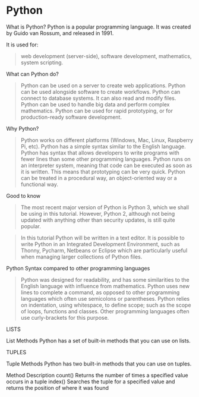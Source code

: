 # Python

What is Python?
Python is a popular programming language. It was created by Guido van Rossum, and released in 1991.

It is used for:

> web development (server-side),
> software development,
> mathematics,
> system scripting.

What can Python do?

> Python can be used on a server to create web applications.
> Python can be used alongside software to create workflows.
> Python can connect to database systems. It can also read and modify files.
> Python can be used to handle big data and perform complex mathematics.
> Python can be used for rapid prototyping, or for production-ready software development.

Why Python?

> Python works on different platforms (Windows, Mac, Linux, Raspberry Pi, etc).
> Python has a simple syntax similar to the English language.
> Python has syntax that allows developers to write programs with fewer lines than some other programming languages.
> Python runs on an interpreter system, meaning that code can be executed as soon as it is written. This means that prototyping can be very quick.
> Python can be treated in a procedural way, an object-oriented way or a functional way.

Good to know

> The most recent major version of Python is Python 3, which we shall be using in this tutorial. However, Python 2, although not being updated with anything other than security updates, is still quite popular.

> In this tutorial Python will be written in a text editor. It is possible to write Python in an Integrated Development Environment, such as Thonny, Pycharm, Netbeans or Eclipse which are particularly useful when managing larger collections of Python files.

Python Syntax compared to other programming languages

> Python was designed for readability, and has some similarities to the English language with influence from mathematics.
> Python uses new lines to complete a command, as opposed to other programming languages which often use semicolons or parentheses.
> Python relies on indentation, using whitespace, to define scope; such as the scope of loops, functions and classes. Other programming languages often use curly-brackets for this purpose.


LISTS

List Methods
Python has a set of built-in methods that you can use on lists.



TUPLES

Tuple Methods
Python has two built-in methods that you can use on tuples.

Method	Description
count()	Returns the number of times a specified value occurs in a tuple
index()	Searches the tuple for a specified value and returns the position of where it was found
